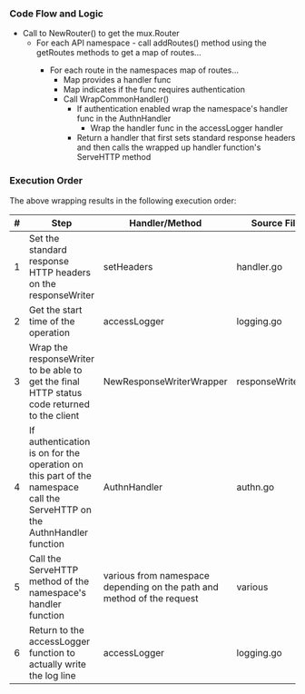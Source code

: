 ### Code Flow and Logic
* Call to NewRouter() to get the mux.Router
  * For each API namespace - call addRoutes() method using the get<Namespace>Routes methods to get a map of routes...
    * For each route in the namespaces map of routes...
      * Map provides a handler func
      * Map indicates if the func requires authentication
      * Call WrapCommonHandler()
        * If authentication enabled wrap the namespace's handler func in the AuthnHandler
          * Wrap the handler func in the accessLogger handler
        * Return a handler that first sets standard response headers and then calls the wrapped up handler function's ServeHTTP method
        
        
### Execution Order
The above wrapping results in the following execution order:

| # | Step                                                                                                                    | Handler/Method                                                         | Source File       |
|---|-------------------------------------------------------------------------------------------------------------------------|------------------------------------------------------------------------|-------------------|
| 1 | Set the standard response HTTP headers on the responseWriter                                                            | setHeaders                                                             | handler.go        |
| 2 | Get the start time of the operation                                                                                     | accessLogger                                                           | logging.go        |
| 3 | Wrap the responseWriter to be able to get the final HTTP status code returned to the client                             | NewResponseWriterWrapper                                               | responseWriter.go |
| 4 | If authentication is on for the operation on this part of the namespace call the ServeHTTP on the AuthnHandler function | AuthnHandler                                                           | authn.go          |
| 5 | Call the ServeHTTP method of the namespace's handler function                                                           | various from namespace depending on the path and method of the request | various           |
| 6 | Return to the accessLogger function to actually write the log line                                                      | accessLogger                                                           | logging.go        |
